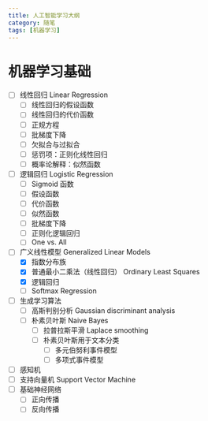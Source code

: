 ```yaml
---
title: 人工智能学习大纲
category: 随笔
tags: [机器学习]
---
```


# 机器学习基础

- [ ] 线性回归 Linear Regression
  - [ ] 线性回归的假设函数
  - [ ] 线性回归的代价函数
  - [ ] 正规方程
  - [ ] 批梯度下降
  - [ ] 欠拟合与过拟合
  - [ ] 惩罚项：正则化线性回归
  - [ ] 概率论解释：似然函数
- [ ] 逻辑回归 Logistic Regression
  - [ ] Sigmoid 函数
  - [ ] 假设函数
  - [ ] 代价函数
  - [ ] 似然函数
  - [ ] 批梯度下降
  - [ ] 正则化逻辑回归
  - [ ] One vs. All
- [ ] 广义线性模型 Generalized Linear Models
  - [x] 指数分布族
  - [x] 普通最小二乘法（线性回归） Ordinary Least Squares
  - [x] 逻辑回归
  - [ ] Softmax Regression
- [ ] 生成学习算法
  - [ ] 高斯判别分析 Gaussian discriminant analysis
  - [ ] 朴素贝叶斯 Naive Bayes
    - [ ] 拉普拉斯平滑 Laplace smoothing
    - [ ] 朴素贝叶斯用于文本分类
      - [ ] 多元伯努利事件模型
      - [ ] 多项式事件模型
- [ ] 感知机
- [ ] 支持向量机 Support Vector Machine
- [ ] 基础神经网络
  - [ ] 正向传播
  - [ ] 反向传播